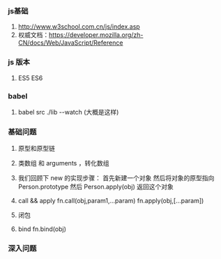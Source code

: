 ### js基础 
  1. http://www.w3school.com.cn/js/index.asp
  2. 权威文档：https://developer.mozilla.org/zh-CN/docs/Web/JavaScript/Reference

### js 版本 
   1. ES5 ES6

### babel 
   1. babel src ./lib --watch  (大概是这样)

### 基础问题
   1. 原型和原型链
   2. 类数组 和 arguments ，转化数组
      
   3. 我们回顾下 new 的实现步骤：
    首先新建一个对象
    然后将对象的原型指向 Person.prototype
    然后 Person.apply(obj)
    返回这个对象
   4. call && apply  fn.call(obj,param1,...param)  fn.apply(obj,[...param])
   5. 闭包
   6. bind  fn.bind(obj)

### 深入问题

